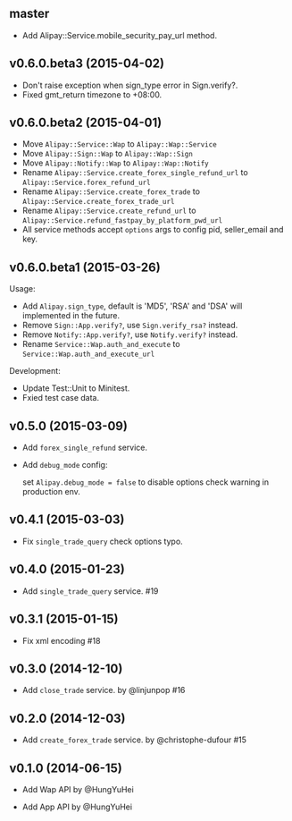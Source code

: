 ## master

- Add Alipay::Service.mobile_security_pay_url method.

## v0.6.0.beta3 (2015-04-02)

- Don't raise exception when sign_type error in Sign.verify?.
- Fixed gmt_return timezone to +08:00.

## v0.6.0.beta2 (2015-04-01)

- Move `Alipay::Service::Wap` to `Alipay::Wap::Service`
- Move `Alipay::Sign::Wap` to `Alipay::Wap::Sign`
- Move `Alipay::Notify::Wap` to `Alipay::Wap::Notify`
- Rename `Alipay::Service.create_forex_single_refund_url` to `Alipay::Service.forex_refund_url`
- Rename `Alipay::Service.create_forex_trade` to `Alipay::Service.create_forex_trade_url`
- Rename `Alipay::Service.create_refund_url` to `Alipay::Service.refund_fastpay_by_platform_pwd_url`
- All service methods accept `options` args to config pid, seller_email and key.

## v0.6.0.beta1 (2015-03-26)

Usage:

- Add `Alipay.sign_type`, default is 'MD5', 'RSA' and 'DSA' will implemented in the future.
- Remove `Sign::App.verify?`, use `Sign.verify_rsa?` instead.
- Remove `Notify::App.verify?`, use `Notify.verify?` instead.
- Rename `Service::Wap.auth_and_execute` to `Service::Wap.auth_and_execute_url`

Development:

- Update Test::Unit to Minitest.
- Fxied test case data.

## v0.5.0 (2015-03-09)

- Add `forex_single_refund` service.
- Add `debug_mode` config:

  set `Alipay.debug_mode = false` to disable options check warning in production env.

## v0.4.1 (2015-03-03)

- Fix `single_trade_query` check options typo.

## v0.4.0 (2015-01-23)

- Add `single_trade_query` service. #19

## v0.3.1 (2015-01-15)

- Fix xml encoding #18

## v0.3.0 (2014-12-10)

- Add `close_trade` service. by @linjunpop #16

## v0.2.0 (2014-12-03)

- Add `create_forex_trade` service. by @christophe-dufour #15

## v0.1.0 (2014-06-15)

- Add Wap API by @HungYuHei

- Add App API by @HungYuHei
